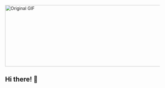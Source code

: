 
<img src="https://cdn.dribbble.com/users/2704414/screenshots/7466903/media/b08ab576316bd4582fef189f471cd9e5.gif" alt="Original GIF" style="width: 700px; height: 200px;">
<h2>Hi there! &#128075</h2>
